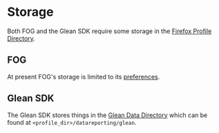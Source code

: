 # Storage

Both FOG and the Glean SDK require some storage in the
[Firefox Profile Directory](https://developer.mozilla.org/en-US/docs/Mozilla/Firefox/Multiple_profiles).

## FOG

At present FOG's storage is limited to its [preferences](preferences.md).

## Glean SDK

The Glean SDK stores things in the
[Glean Data Directory](https://mozilla.github.io/glean/book/dev/core/internal/directory-structure.html)
which can be found at `<profile_dir>/datareporting/glean`.
